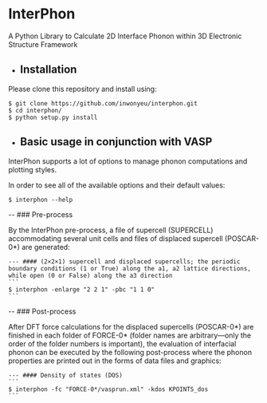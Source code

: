# InterPhon

A Python Library to Calculate 2D Interface Phonon within 3D Electronic Structure Framework

- ## Installation

Please clone this repository and install using:

```
$ git clone https://github.com/inwonyeu/interphon.git
$ cd interphon/
$ python setup.py install
```

- ## Basic usage in conjunction with VASP

InterPhon supports a lot of options to manage phonon computations and plotting styles. 

In order to see all of the available options and their default values:

```
$ interphon --help
```

  -- ### Pre-process

  By the InterPhon pre-process, a file of supercell (SUPERCELL) accommodating several unit cells and files of displaced supercell (POSCAR-0*) are generated:

    --- #### (2×2×1) supercell and displaced supercells; the periodic boundary conditions (1 or True) along the a1, a2 lattice directions, while open (0 or False) along the a3 direction
    ```
    $ interphon -enlarge "2 2 1" -pbc "1 1 0"
    ```

  -- ### Post-process

  After DFT force calculations for the displaced supercells (POSCAR-0*) are finished 
  in each folder of FORCE-0* (folder names are arbitrary—only the order of the folder numbers is important), 
  the evaluation of interfacial phonon can be executed by the following post-process 
  where the phonon properties are printed out in the forms of data files and graphics:

    --- #### Density of states (DOS)
    ```
    $ interphon -fc "FORCE-0*/vasprun.xml" -kdos KPOINTS_dos
    ```
